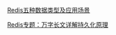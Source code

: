 [Redis五种数据类型及应用场景](https://www.cnblogs.com/jasonZh/p/9513948.html)

[Redis专题：万字长文详解持久化原理](https://segmentfault.com/a/1190000039208726)